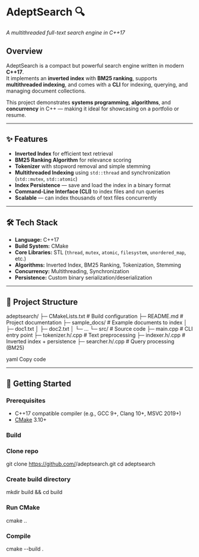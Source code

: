 # AdeptSearch 🔍  
*A multithreaded full-text search engine in C++17*  

## Overview  
AdeptSearch is a compact but powerful search engine written in modern **C++17**.  
It implements an **inverted index** with **BM25 ranking**, supports **multithreaded indexing**, and comes with a **CLI** for indexing, querying, and managing document collections.  

This project demonstrates **systems programming**, **algorithms**, and **concurrency** in C++ — making it ideal for showcasing on a portfolio or resume.  

---

## ✨ Features  
- **Inverted Index** for efficient text retrieval  
- **BM25 Ranking Algorithm** for relevance scoring  
- **Tokenizer** with stopword removal and simple stemming  
- **Multithreaded Indexing** using `std::thread` and synchronization (`std::mutex`, `std::atomic`)  
- **Index Persistence** — save and load the index in a binary format  
- **Command-Line Interface (CLI)** to index files and run queries  
- **Scalable** — can index thousands of text files concurrently  

---

## 🛠️ Tech Stack  
- **Language:** C++17  
- **Build System:** CMake  
- **Core Libraries:** STL (`thread`, `mutex`, `atomic`, `filesystem`, `unordered_map`, etc.)  
- **Algorithms:** Inverted Index, BM25 Ranking, Tokenization, Stemming  
- **Concurrency:** Multithreading, Synchronization  
- **Persistence:** Custom binary serialization/deserialization  

---

## 📂 Project Structure  
adeptsearch/
├─ CMakeLists.txt # Build configuration
├─ README.md # Project documentation
├─ sample_docs/ # Example documents to index
│ ├─ doc1.txt
│ ├─ doc2.txt
│ └─ ...
└─ src/ # Source code
├─ main.cpp # CLI entry point
├─ tokenizer.h/.cpp # Text preprocessing
├─ indexer.h/.cpp # Inverted index + persistence
├─ searcher.h/.cpp # Query processing (BM25)

yaml
Copy code

---

## 🚀 Getting Started  

### Prerequisites  
- C++17 compatible compiler (e.g., GCC 9+, Clang 10+, MSVC 2019+)  
- [CMake](https://cmake.org/) 3.10+  

### Build  

### Clone repo
git clone https://github.com/<your-username>/adeptsearch.git
cd adeptsearch

### Create build directory
mkdir build && cd build

### Run CMake
cmake ..

### Compile
cmake --build .

